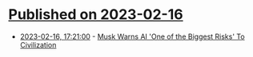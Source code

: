 # [Published on 2023-02-16](index.md)

* [2023-02-16, 17:21:00](https://slashdot.org/story/23/02/16/1517223/musk-warns-ai-one-of-the-biggest-risks-to-civilization?utm_source=rss1.0mainlinkanon&utm_medium=feed) - [Musk Warns AI 'One of the Biggest Risks' To Civilization](https://slashdot.org/story/23/02/16/1517223/musk-warns-ai-one-of-the-biggest-risks-to-civilization?utm_source=rss1.0mainlinkanon&utm_medium=feed)
